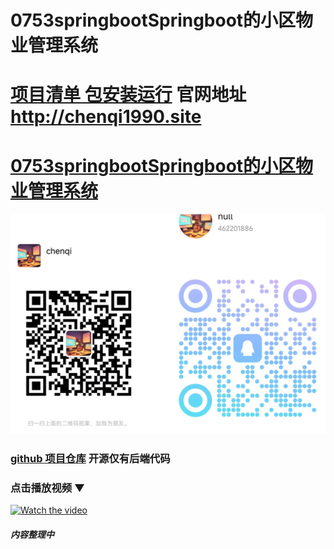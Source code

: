 # 0753springbootSpringboot的小区物业管理系统


# [项目清单 包安装运行](http://chenqi1990.site) 官网地址 http://chenqi1990.site

# [0753springbootSpringboot的小区物业管理系统](https://github.com/GraduationProject-springboot/0753springboot)

![picture](https://raw.githubusercontent.com/GraduationProject-springboot/.github/main/img/wx.png)

### [github 项目仓库](https://github.com/GraduationProject-springboot/allSpringbootProjects) 开源仅有后端代码

### 点击播放视频 ▼
[![Watch the video](https://i.sstatic.net/Vp2cE.png)](https://www.bilibili.com/video/BV14HerezEwW?p=109)

#####   内容整理中  











